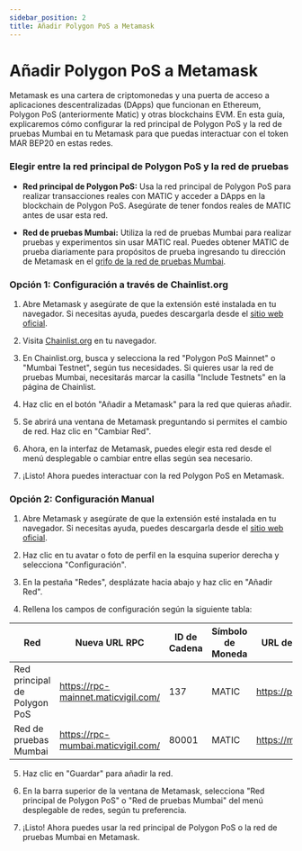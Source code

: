 ```yaml
---
sidebar_position: 2
title: Añadir Polygon PoS a Metamask
---
```


# Añadir Polygon PoS a Metamask

Metamask es una cartera de criptomonedas y una puerta de acceso a aplicaciones descentralizadas (DApps) que funcionan en Ethereum, Polygon PoS (anteriormente Matic) y otras blockchains EVM. En esta guía, explicaremos cómo configurar la red principal de Polygon PoS y la red de pruebas Mumbai en tu Metamask para que puedas interactuar con el token MAR BEP20 en estas redes.

### Elegir entre la red principal de Polygon PoS y la red de pruebas

- **Red principal de Polygon PoS:** Usa la red principal de Polygon PoS para realizar transacciones reales con MATIC y acceder a DApps en la blockchain de Polygon PoS. Asegúrate de tener fondos reales de MATIC antes de usar esta red.

- **Red de pruebas Mumbai:** Utiliza la red de pruebas Mumbai para realizar pruebas y experimentos sin usar MATIC real. Puedes obtener MATIC de prueba diariamente para propósitos de prueba ingresando tu dirección de Metamask en el [grifo de la red de pruebas Mumbai](https://faucet.polygon.technology/).

### Opción 1: Configuración a través de Chainlist.org

1. Abre Metamask y asegúrate de que la extensión esté instalada en tu navegador. Si necesitas ayuda, puedes descargarla desde el [sitio web oficial](https://metamask.io/).

2. Visita [Chainlist.org](https://chainlist.org/) en tu navegador.

3. En Chainlist.org, busca y selecciona la red "Polygon PoS Mainnet" o "Mumbai Testnet", según tus necesidades. Si quieres usar la red de pruebas Mumbai, necesitarás marcar la casilla "Include Testnets" en la página de Chainlist.

4. Haz clic en el botón "Añadir a Metamask" para la red que quieras añadir.

5. Se abrirá una ventana de Metamask preguntando si permites el cambio de red. Haz clic en "Cambiar Red".

6. Ahora, en la interfaz de Metamask, puedes elegir esta red desde el menú desplegable o cambiar entre ellas según sea necesario.

7. ¡Listo! Ahora puedes interactuar con la red Polygon PoS en Metamask.

### Opción 2: Configuración Manual

1. Abre Metamask y asegúrate de que la extensión esté instalada en tu navegador. Si necesitas ayuda, puedes descargarla desde el [sitio web oficial](https://metamask.io/).

2. Haz clic en tu avatar o foto de perfil en la esquina superior derecha y selecciona "Configuración".

3. En la pestaña "Redes", desplázate hacia abajo y haz clic en "Añadir Red".

4. Rellena los campos de configuración según la siguiente tabla:

| **Red**                  | **Nueva URL RPC**                                | **ID de Cadena**     | **Símbolo de Moneda** | **URL del Explorador de Bloques**  |
|--------------------------|--------------------------------------------------|----------------------|-----------------------|------------------------------------|
| Red principal de Polygon PoS | https://rpc-mainnet.maticvigil.com/             | 137                  | MATIC                 | https://polygonscan.com/           |
| Red de pruebas Mumbai    | https://rpc-mumbai.maticvigil.com/               | 80001                | MATIC                 | https://mumbai.polygonscan.com/    |

5. Haz clic en "Guardar" para añadir la red.

6. En la barra superior de la ventana de Metamask, selecciona "Red principal de Polygon PoS" o "Red de pruebas Mumbai" del menú desplegable de redes, según tu preferencia.

7. ¡Listo! Ahora puedes usar la red principal de Polygon PoS o la red de pruebas Mumbai en Metamask.